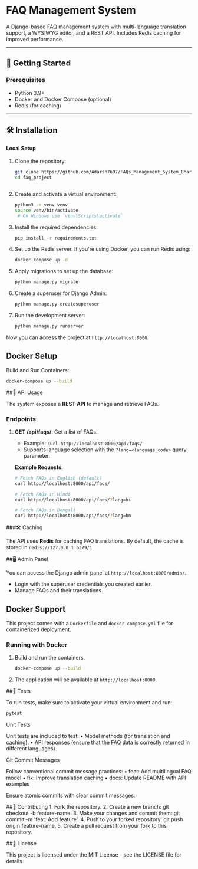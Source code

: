 # FAQ Management System

A Django-based FAQ management system with multi-language translation support, a WYSIWYG editor, and a REST API. Includes Redis caching for improved performance.

---

## 🚀 Getting Started

### Prerequisites
- Python 3.9+
- Docker and Docker Compose (optional)
- Redis (for caching)

---

## 🛠️ Installation


#### **Local Setup**
1. Clone the repository:
   ```bash
   git clone https://github.com/Adarsh7697/FAQs_Management_System_BharatFD.git
   cd faq_project



2. Create and activate a virtual environment:

    ```bash
    python3 -m venv venv
    source venv/bin/activate 
     # On Windows use `venv\Scripts\activate`
    ```

3. Install the required dependencies:

    ```bash
    pip install -r requirements.txt
    ```

4. Set up the Redis server. If you're using Docker, you can run Redis using:

    ```bash
    docker-compose up -d
    ```

5. Apply migrations to set up the database:

    ```bash
    python manage.py migrate
    ```

6. Create a superuser for Django Admin:

    ```bash
    python manage.py createsuperuser
    ```

7. Run the development server:

    ```bash
    python manage.py runserver
    ```

Now you can access the project at `http://localhost:8000`.

## Docker Setup
Build and Run Containers:
```bash
docker-compose up --build
```

##📡  API Usage

The system exposes a **REST API** to manage and retrieve FAQs.

### Endpoints

1. **GET /api/faqs/**: Get a list of FAQs.
    - Example: `curl http://localhost:8000/api/faqs/`
    - Supports language selection with the `?lang=<language_code>` query parameter.

    **Example Requests:**
    ```bash
    # Fetch FAQs in English (default)
    curl http://localhost:8000/api/faqs/

    # Fetch FAQs in Hindi
    curl http://localhost:8000/api/faqs/?lang=hi

    # Fetch FAQs in Bengali
    curl http://localhost:8000/api/faqs/?lang=bn
    ```

###🛠️  Caching

The API uses **Redis** for caching FAQ translations. By default, the cache is stored in `redis://127.0.0.1:6379/1`.

##🖥️  Admin Panel

You can access the Django admin panel at `http://localhost:8000/admin/`.
- Login with the superuser credentials you created earlier.
- Manage FAQs and their translations.

## Docker Support

This project comes with a `Dockerfile` and `docker-compose.yml` file for containerized deployment.

### Running with Docker

1. Build and run the containers:

    ```bash
    docker-compose up --build
    ```

2. The application will be available at `http://localhost:8000`.

##🧪  Tests

To run tests, make sure to activate your virtual environment and run:

```bash
pytest
```

Unit Tests

Unit tests are included to test:
	•	Model methods (for translation and caching).
	•	API responses (ensure that the FAQ data is correctly returned in different languages).

Git Commit Messages

Follow conventional commit message practices:
	•	feat: Add multilingual FAQ model
	•	fix: Improve translation caching
	•	docs: Update README with API examples

Ensure atomic commits with clear commit messages.

##🤝 Contributing
	1.	Fork the repository.
	2.	Create a new branch: git checkout -b feature-name.
	3.	Make your changes and commit them: git commit -m 'feat: Add feature'.
	4.	Push to your forked repository: git push origin feature-name.
	5.	Create a pull request from your fork to this repository.

##📜 License

This project is licensed under the MIT License - see the LICENSE file for details.
